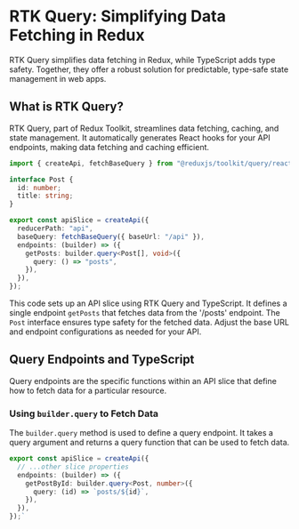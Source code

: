 # RTK Query: Simplifying Data Fetching in Redux

RTK Query simplifies data fetching in Redux, while TypeScript adds type safety. Together, they offer a robust solution for predictable, type-safe state management in web apps.

## What is RTK Query?

RTK Query, part of Redux Toolkit, streamlines data fetching, caching, and state management. It automatically generates React hooks for your API endpoints, making data fetching and caching efficient.

```typescript
import { createApi, fetchBaseQuery } from "@reduxjs/toolkit/query/react";

interface Post {
  id: number;
  title: string;
}

export const apiSlice = createApi({
  reducerPath: "api",
  baseQuery: fetchBaseQuery({ baseUrl: "/api" }),
  endpoints: (builder) => ({
    getPosts: builder.query<Post[], void>({
      query: () => "posts",
    }),
  }),
});
```

This code sets up an API slice using RTK Query and TypeScript. It defines a single endpoint `getPosts` that fetches data from the '/posts' endpoint. The `Post` interface ensures type safety for the fetched data. Adjust the base URL and endpoint configurations as needed for your API.

## Query Endpoints and TypeScript

Query endpoints are the specific functions within an API slice that define how to fetch data for a particular resource.

### Using `builder.query` to Fetch Data

The `builder.query` method is used to define a query endpoint. It takes a query argument and returns a query function that can be used to fetch data.

```typescript
export const apiSlice = createApi({
  // ...other slice properties
  endpoints: (builder) => ({
    getPostById: builder.query<Post, number>({
      query: (id) => `posts/${id}`,
    }),
  }),
});`
```

